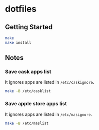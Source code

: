dotfiles
==============================

Getting Started
-----------------------------

```sh
make
make install
```

Notes
-----------------------------

### Save cask apps list

It ignores apps are listed in `/etc/caskignore`.
```sh
make -B /etc/casklist
```

### Save apple store apps list

It ignores apps are listed in `/etc/masignore`.
```sh
make -B /etc/maslist
```
